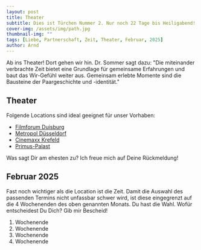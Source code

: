 ```yaml
---
layout: post
title: Theater
subtitle: Dies ist Türchen Nummer 2. Nur noch 22 Tage bis Heiligabend!
cover-img: /assets/img/path.jpg
thumbnail-img: ""
tags: [Liebe, Partnerschaft, Zeit, Theater, Februar, 2025]
author: Arnd
---
```


Ab ins Theater! Dort gehen wir hin. Dr. Sommer sagt dazu: "Die miteinander verbrachte Zeit bietet eine Grundlage für gemeinsame Erfahrungen und baut das Wir-Gefühl weiter aus. Gemeinsam erlebte Momente sind die Bausteine der Paargeschichte und -identität."  

## Theater

Folgende Locations sind ideal geeignet für unser Vorhaben: 
* [Filmforum Duisburg](https://filmforum.de/)
* [Metropol Düsseldorf](https://filmkunstkinos.de/kinos/metropol/)
* [Cinemaxx Krefeld](https://www.cinemaxx.de/kinoprogramm/krefeld/)
* [Primus-Palast](http://primus-palast.de/)

Was sagt Dir am ehesten zu? Ich freue mich auf Deine Rückmeldung!

## Februar 2025

Fast noch wichtiger als die Location ist die Zeit. Damit die Auswahl des passenden Termins nicht unfassbar schwer wird, ist diese eingegrenzt auf die 4 Wochenenden des oben genannten Monats. Du hast die Wahl. Wofür entscheidest Du Dich? Gib mir Bescheid!

1. Wochenende 
2. Wochenende
3. Wochenende
4. Wochenende
